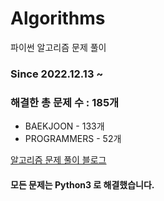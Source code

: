# Algorithms
파이썬 알고리즘 문제 풀이
### Since 2022.12.13 ~
### 해결한 총 문제 수 : 185개
- BAEKJOON - 133개
- PROGRAMMERS - 52개

[알고리즘 문제 풀이 블로그](https://monzheld.tistory.com/category/%E2%8C%A8%EF%B8%8F%20Algorithms)
#### 모든 문제는 Python3 로 해결했습니다.
